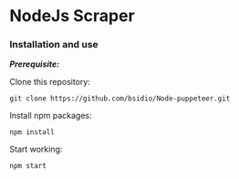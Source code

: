 # NodeJs Scraper

### Installation and use

***Prerequisite:***


Clone this repository:

```
git clone https://github.com/bsidio/Node-puppeteer.git
```

Install npm packages:

```
npm install
```

Start working:

```
npm start
```


